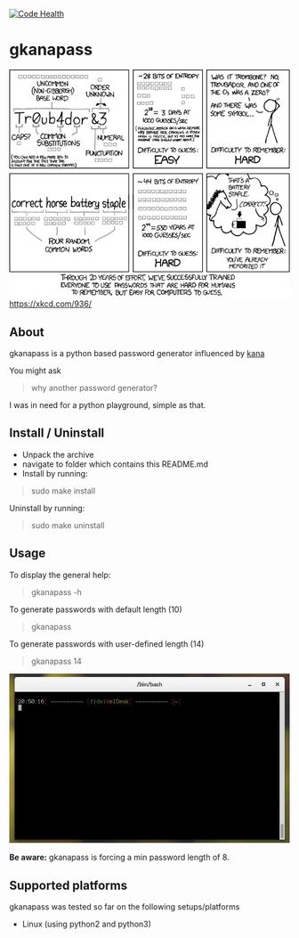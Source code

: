 [![Code Health](https://landscape.io/github/yafp/gkanapass/master/landscape.svg?style=flat)](https://landscape.io/github/yafp/gkanapass/master)

# gkanapass
![xkcd](https://raw.githubusercontent.com/yafp/gkanapass/master/doc/xkcd_936_password_strength.png)
https://xkcd.com/936/

## About
gkanapass is a python based password generator influenced by [kana](https://en.wikipedia.org/wiki/Kana)


You might ask
> why another password generator?

I was in need for a python playground, simple as that.

## Install / Uninstall
- Unpack the archive
- navigate to folder which contains this README.md
- Install by running:

> sudo make install

Uninstall by running:
> sudo make uninstall


## Usage
To display the general help:
> gkanapass -h

To generate passwords with default length (10)
> gkanapass

To generate passwords with user-defined length (14)
> gkanapass 14

![Usage](https://raw.githubusercontent.com/yafp/gkanapass/master/doc/gkanapass_usage_optimized.gif)

__Be aware:__  gkanapass is forcing a min password length of 8.


## Supported platforms
gkanapass was tested so far on the following setups/platforms
- Linux (using python2 and python3)
